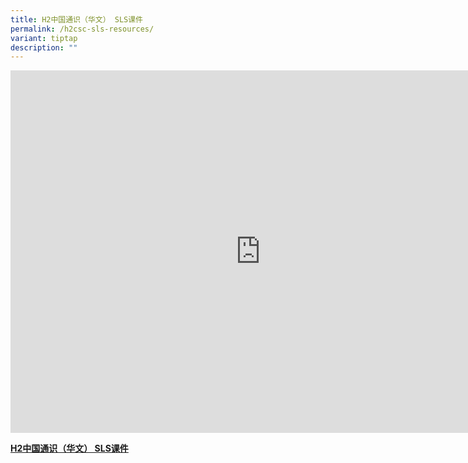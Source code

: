 ```yaml
---
title: H2中国通识（华文） SLS课件
permalink: /h2csc-sls-resources/
variant: tiptap
description: ""
---
```

<div class="iframe-wrapper">
<iframe height="580" width="800" allowfullscreen="true" frameborder="0" src="https://docs.google.com/spreadsheets/d/e/2PACX-1vQCZBJzd7UiBref8diWNf7YrdwRa-IJvVGg7ClB0FJvbBNiTxo8tuNnThQP0Ifkv1AhJYtDdvB79Bu2/pubhtml?gid=0&amp;range=A1:D25&amp;single=false&amp;widget=false&amp;headers=false&amp;chrome=false&amp;"></iframe>
</div>
<p><strong><a href="https://docs.google.com/spreadsheets/d/e/2PACX-1vQCZBJzd7UiBref8diWNf7YrdwRa-IJvVGg7ClB0FJvbBNiTxo8tuNnThQP0Ifkv1AhJYtDdvB79Bu2/pub?output=pdf" rel="noopener noreferrer nofollow" target="_blank">H2中国通识（华文） SLS课件</a></strong>
</p>
<p></p>